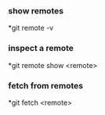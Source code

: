 ### show remotes
*git remote -v

### inspect a remote
*git remote show \<remote\>

### fetch from remotes
*git fetch \<remote\>


